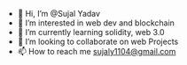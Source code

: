 - 👋 Hi, I’m @Sujal Yadav
- 👀 I’m interested in web dev and blockchain
- 🌱 I’m currently learning solidity, web 3.0 
- 💞️ I’m looking to collaborate on web Projects
- 📫 How to reach me sujaly1104@gmail.com

<!---
Sujall/Sujall is a ✨ special ✨ repository because its `README.md` (this file) appears on your GitHub profile.
You can click the Preview link to take a look at your changes.
--->
